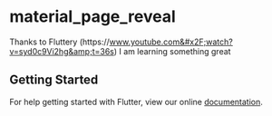 # material_page_reveal

Thanks to Fluttery (https:&#x2F;&#x2F;www.youtube.com&#x2F;watch?v=syd0c9Vi2hg&amp;t=36s) I am learning something great

## Getting Started

For help getting started with Flutter, view our online
[documentation](https://flutter.io/).
